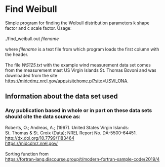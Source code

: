 # Find Weibull

Simple program for finding the Weibull distribution parameters
k shape factor and c scale factor. Usage:<br><br>
./find_weibull.out <i>filename</i><br><br>
where <i>filename</i> is a text file from which program loads the first column with the header.<br><br>
The file <i>WS125.txt</i> with the example wind measurement data set comes
from the measurement mast US Virgin Islands St. Thomas Bovoni and
was downloaded from the site<br>
<https://midcdmz.nrel.gov/apps/sitehome.pl?site=USVILONA>.

## Information about the data set used
### Any publication based in whole or in part on these data sets should cite the data source as:
Roberts, O.; Andreas, A.; (1997). United States Virgin Islands:<br>
St. Thomas & St. Croix (Data); NREL Report No. DA-5500-64451.<br>
<http://dx.doi.org/10.7799/1183464><br>
<https://midcdmz.nrel.gov/><br><br>
Sorting function from<br>
<https://fortran-lang.discourse.group/t/modern-fortran-sample-code/2019/4>



